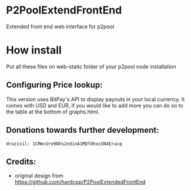 P2PoolExtendFrontEnd
====================

Extended front end web interface for p2pool

How install
====================
Put all these files on web-static folder of your p2pool node installation

Configuring Price lookup:
-------------------------
This version uses BitPay's API to display payouts in your local currency.
It comes with USD and EUR, if you would like to add more you can do so to the table at the bottom of graphs.html.

Donations towards further development:
-------------------------
    drazisil: 1CMmcUre9Nhs2ndinA1MDfdhxsSN4Eracq

Credits:
-------------------------
* original design from https://github.com/hardcpp/P2PoolExtendedFrontEnd
